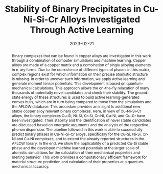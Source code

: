 ---
title: "Stability of Binary Precipitates in Cu-Ni-Si-Cr Alloys Investigated Through Active Learning"
date: 2023-02-21
publishDate:  2023-02-21
authors: ["Ángel Díaz Carral", "Xiang Xu", "**Simon Gravelle**", "Azade YazdanYar", "Siegfried Schmauder", "Maria Fyta"]
publication_types: ["3"]
abstract: "Binary complexes that can be found in copper alloys are investigated in this work through a combination of computer simulations and machine learning. Copper alloys are made of a copper matrix and a combination of single alloying elements in n-ary forms.  Due to the coexistence of different types of phases in this matrix, complex regions exist for which information on their precise atomistic structure is missing. In order to uncover such information, we apply active learning  and generate moment tensor potentials. This development is based on quantum-mechanical calculations. This approach allows the on-the-fly relaxation of many thousands of potentially novel candidates and check their stability. The ground-state energy of these structures is used to build active learning-generated convex hulls, which are in turn being compared to those from the simulations and the AFLOW database. This procedure provides an insight to additional new stable copper alloy relevant binary complexes. Here, in view of  Cu-Ni-Si-Cr alloys, the  binary complexes Cu-Si, Ni-Si, Cr-Si, Cr-Ni, Cu-Ni, and Cu-Cr have been investigated. Their stability and the identification of novel stable candidates are discussed based on energetic arguments and the analysis of the respective phonon dispersion. The pipeline followed in this work is able to successfully predict binary phases in Cu-Ni-Si-Cr alloys, specifically for the Cu-Si, Ni-Si, Cr-Ni and Cu-Ni complexes, and to extend the already reported structures in the AFLOW library. In the end, we show the applicability of a predicted Cu-Si stable phase and the developed machine learned potentials at the larger scale of atomistic simulations for the calculation of their mechanical properties and melting behavior. This work provides a computationally efficient framework for material structure prediction and calculation of their properties at a quantum-mechanical accuracy. "
featured: true
publication: "*Preprint*"
links:
  - icon_pack: fas
    icon: scroll
    name: Preprint
    url: 'https://papers.ssrn.com/sol3/papers.cfm?abstract_id=4365590'

---